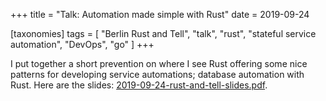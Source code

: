 +++
title = "Talk: Automation made simple with Rust"
date = 2019-09-24

[taxonomies]
tags = [ "Berlin Rust and Tell", "talk", "rust", "stateful service automation",
"DevOps", "go" ]
+++

I put together a short prevention on where I see Rust offering some nice
patterns for developing service automations; database automation with Rust. Here
are the slides:
[2019-09-24-rust-and-tell-slides.pdf](/2019-09-24-rust-and-tell-slides.pdf). 
